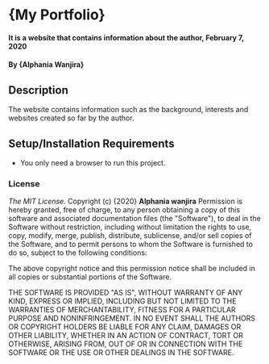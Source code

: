 # {My Portfolio}
#### It is a website that contains information about the author, February 7, 2020
#### By **{Alphania Wanjira}**
## Description
The website contains information such as the background, interests and websites created so far by the author.
## Setup/Installation Requirements
* You only need a browser to run this project.

### License
*The MIT License.*
Copyright (c) {2020} **Alphania wanjira**
Permission is hereby granted, free of charge, to any person obtaining a copy
of this software and associated documentation files (the "Software"), to deal
in the Software without restriction, including without limitation the rights
to use, copy, modify, merge, publish, distribute, sublicense, and/or sell
copies of the Software, and to permit persons to whom the Software is
furnished to do so, subject to the following conditions:

The above copyright notice and this permission notice shall be included in
all copies or substantial portions of the Software.

THE SOFTWARE IS PROVIDED "AS IS", WITHOUT WARRANTY OF ANY KIND, EXPRESS OR
IMPLIED, INCLUDING BUT NOT LIMITED TO THE WARRANTIES OF MERCHANTABILITY,
FITNESS FOR A PARTICULAR PURPOSE AND NONINFRINGEMENT. IN NO EVENT SHALL THE
AUTHORS OR COPYRIGHT HOLDERS BE LIABLE FOR ANY CLAIM, DAMAGES OR OTHER
LIABILITY, WHETHER IN AN ACTION OF CONTRACT, TORT OR OTHERWISE, ARISING FROM,
OUT OF OR IN CONNECTION WITH THE SOFTWARE OR THE USE OR OTHER DEALINGS IN
THE SOFTWARE.
